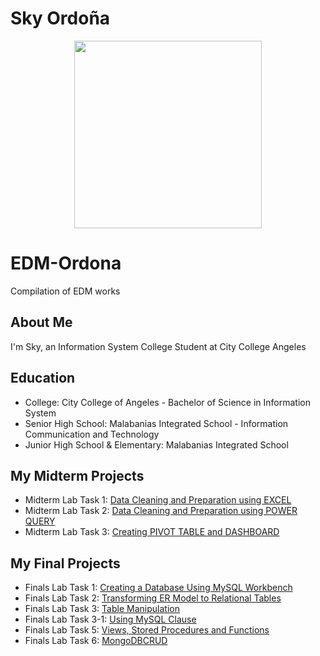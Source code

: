 # Sky Ordoña
<p align="center">
  <img width="300" height="300" src="https://github.com/user-attachments/assets/22980281-2f76-4301-ac70-71a8cf2dd35e">
</p>


# EDM-Ordona
Compilation of EDM works

## About Me
I'm Sky, an Information System College Student at City College Angeles

## Education
- College: City College of Angeles - Bachelor of Science in Information System 
- Senior High School: Malabanias Integrated School - Information Communication and Technology
- Junior High School & Elementary: Malabanias Integrated School

## My Midterm Projects
- Midterm Lab Task 1:
[Data Cleaning and Preparation using EXCEL](https://skyordona.github.io/Midterm-Task-1/)
- Midterm Lab Task 2:
[Data Cleaning and Preparation using POWER QUERY](https://skyordona.github.io/Midterm-Task-2/)
- Midterm Lab Task 3:
[Creating PIVOT TABLE and DASHBOARD](https://skyordona.github.io/Midterm-Task-3/)

## My Final Projects
- Finals Lab Task 1:
[Creating a Database Using MySQL Workbench](https://skyordona.github.io/Finals-Lab-Task-1/)
- Finals Lab Task 2:
[Transforming ER Model to Relational Tables](https://skyordona.github.io/Finals-Lab-Task-2-/)
- Finals Lab Task 3:
[Table Manipulation](https://skyordona.github.io/Finals-Lab-Task-3-/)
- Finals Lab Task 3-1:
[Using MySQL Clause](https://skyordona.github.io/Finals-Lab-Task-3-1/)
- Finals Lab Task 5:
[Views, Stored Procedures and Functions](https://skyordona.github.io/Finals-Lab-Task-5-/)
- Finals Lab Task 6:
[MongoDBCRUD](https://skyordona.github.io/Finals-Lab-Task-6/)

